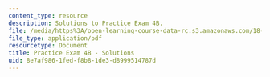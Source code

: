 ```yaml
---
content_type: resource
description: Solutions to Practice Exam 4B.
file: /media/https%3A/open-learning-course-data-rc.s3.amazonaws.com/18-02-multivariable-calculus-fall-2007/8e7af9861fedf8b81de3d8999514787d_prac4bsol.pdf
file_type: application/pdf
resourcetype: Document
title: Practice Exam 4B - Solutions
uid: 8e7af986-1fed-f8b8-1de3-d8999514787d
---
```

